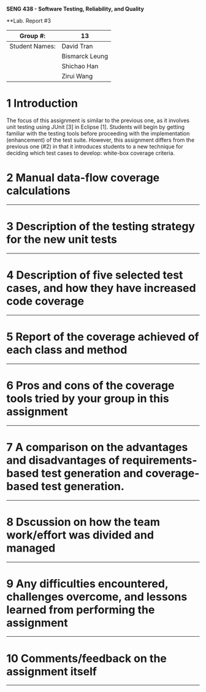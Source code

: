 **SENG 438 - Software Testing, Reliability, and Quality**

**Lab. Report \#3 

| Group \#:      |  13 |
| -------------- | --- |
| Student Names: | David Tran    |
|                | Bismarck Leung    |
|                | Shichao Han    |
|                | Zirui Wang    |


# 1 Introduction

The focus of this assignment is similar to the previous one, as it involves unit testing using JUnit [3] in Eclipse [1]. Students will begin by getting familiar with the testing tools before proceeding with the implementation (enhancement) of the test suite. However, this assignment differs from the previous one (#2) in that it introduces students to a new technique for deciding which test cases to develop: white-box coverage criteria.

# 2 Manual data-flow coverage calculations
---------------------------------------------------------------------------------------


# 3 Description of the testing strategy for the new unit tests
---------------------------------------------------------------------------------------


# 4 Description of five selected test cases, and how they have increased code coverage
---------------------------------------------------------------------------------------

# 5 Report of the coverage achieved of each class and method
---------------------------------------------------------------------------------------

# 6 Pros and cons of the coverage tools tried by your group in this assignment
---------------------------------------------------------------------------------------

# 7 A comparison on the advantages and disadvantages of requirements-based test generation and coverage-based test generation.
---------------------------------------------------------------------------------------


# 8 Dscussion on how the team work/effort was divided and managed
---------------------------------------------------------------------------------------

# 9 Any difficulties encountered, challenges overcome, and lessons learned from performing the assignment
---------------------------------------------------------------------------------------

# 10 Comments/feedback on the assignment itself
---------------------------------------------------------------------------------------
